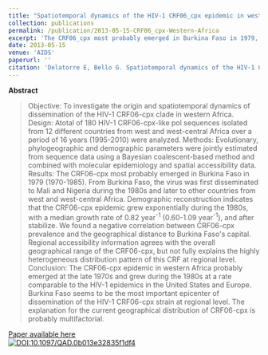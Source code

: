 ```yaml
---
title: "Spatiotemporal dynamics of the HIV-1 CRF06_cpx epidemic in western Africa"
collection: publications
permalink: /publication/2013-05-15-CRF06_cpx-Western-Africa
excerpt: 'The CRF06_cpx most probably emerged in Burkina Faso in 1979, and from there, it disseminated to Mali and Nigeria (1980s) and later to other west and west-central African countries.'
date: 2013-05-15
venue: 'AIDS'
paperurl: ''
citation: 'Delatorre E, Bello G. Spatiotemporal dynamics of the HIV-1 CRF06_cpx epidemic in western Africa. <i>AIDS</i>. 2013 May 15;27(8):1313–20.'
---
```


**Abstract**

>Objective: To investigate the origin and spatiotemporal dynamics of dissemination of the HIV-1 CRF06-cpx clade in western Africa. Design: Atotal of 180 HIV-1 CRF06-cpx-like pol sequences isolated from 12 different countries from west and west-central Africa over a period of 16 years (1995-2010) were analyzed. Methods: Evolutionary, phylogeographic and demographic parameters were jointly estimated from sequence data using a Bayesian coalescent-based method and combined with molecular epidemiology and spatial accessibility data. Results: The CRF06-cpx most probably emerged in Burkina Faso in 1979 (1970-1985). From Burkina Faso, the virus was first disseminated to Mali and Nigeria during the 1980s and later to other countries from west and west-central Africa. Demographic reconstruction indicates that the CRF06-cpx epidemic grew exponentially during the 1980s, with a median growth rate of 0.82 year<sup>-1</sup> (0.60-1.09 year<sup>-1</sup>), and after stabilize. We found a negative correlation between CRF06-cpx prevalence and the geographical distance to Burkina Faso's capital. Regional accessibility information agrees with the overall geographical range of the CRF06-cpx, but not fully explains the highly heterogeneous distribution pattern of this CRF at regional level. Conclusion: The CRF06-cpx epidemic in western Africa probably emerged at the late 1970s and grew during the 1980s at a rate comparable to the HIV-1 epidemics in the United States and Europe. Burkina Faso seems to be the most important epicenter of dissemination of the HIV-1 CRF06-cpx strain at regional level. The explanation for the current geographical distribution of CRF06-cpx is probably multifactorial.

[Paper available here](http://content.wkhealth.com/linkback/openurl?sid=WKPTLP:landingpage&an=00002030-201305150-00014)<br>
[![DOI:10.1097/QAD.0b013e32835f1df4](https://zenodo.org/badge/DOI/10.1097/QAD.0b013e32835f1df4.svg)](https://doi.org/10.1007/10.1097/QAD.0b013e32835f1df4)
